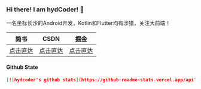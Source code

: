 ### Hi there! I am hydCoder! 👋

一名坐标长沙的Android开发，Kotlin和Flutter均有涉猎，关注大前端！

| 简书                                               | CSDN                                            | 掘金                                               |
| -------------------------------------------------- | ----------------------------------------------- | -------------------------------------------------- |
| [点击直达](https://www.jianshu.com/u/c1a1f28fcb30) | [点击直达](https://mp.csdn.net/console/article) | [点击直达](https://juejin.im/user/782508007631911) |

#### Github State

```json
[![hydcoder's github stats](https://github-readme-stats.vercel.app/api?username=hydcoder)](https://github.com/hydcoder/github-readme-stats)
```




<!--
**hydcoder/hydcoder** is a ✨ _special_ ✨ repository because its `README.md` (this file) appears on your GitHub profile.

Here are some ideas to get you started:

- 🔭 I’m currently working on ...
- 🌱 I’m currently learning ...
- 👯 I’m looking to collaborate on ...
- 🤔 I’m looking for help with ...
- 💬 Ask me about ...
- 📫 How to reach me: ...
- 😄 Pronouns: ...
- ⚡ Fun fact: ...
-->
